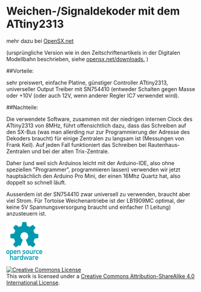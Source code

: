 # Weichen-/Signaldekoder mit dem ATtiny2313

mehr dazu bei <a href="http://opensx.net/"> OpenSX.net</a> 

(ursprüngliche Version wie in den Zeitschriftenartikels in der Digitalen
Modellbahn beschrieben, siehe  <a href="http://opensx.net/downloads">
 opensx.net/downloads.</a> )
 
 ##Vorteile:
 
 sehr preiswert, einfache Platine, günstiger Controller ATtiny2313,
 universeller Output Treiber mit SN754410 (entweder Schalten gegen Masse oder
 +10V (oder auch 12V, wenn anderer Regler IC7 verwendet wird).
 
 ##Nachteile:
 
 Die verwendete Software, zusammen mit der niedrigen internen Clock des
  ATtiny2313 von 8MHz, führt offensichtlich dazu, dass das Schreiben auf den 
  SX-Bus (was man allerding nur zur Programmierung der Adresse des Dekoders
  braucht) für einige Zentralen zu langsam ist (Messungen von Frank Keil). Auf
  jeden Fall funktioniert das Schreiben bei Rautenhaus-Zentralen und bei der
  alten Trix-Zentrale.
  
  Daher (und weil sich Arduinos leicht mit der Arduino-IDE, also ohne speziellen
  "Programmer", programmieren lassen) verwenden wir jetzt hauptsächlich den 
  Arduino Pro Mini, der einen 16Mhz Quartz hat, also doppelt so schnell läuft.
  
  Ausserdem ist der SN754410 zwar universell zu verwenden, braucht aber viel 
  Strom. Für Tortoise Weichenantriebe ist der LB1909MC optimal, der keine 5V 
  Spannungsversorgung braucht und einfacher (1 Leitung) anzusteuern ist.
  
 

![OSH Logo](../oshw-logo-100-px.png)


<a rel="license" href="http://creativecommons.org/licenses/by-sa/4.0/"><img alt="Creative Commons License" style="border-width:0" src="https://i.creativecommons.org/l/by-sa/4.0/88x31.png" /></a><br />This work is licensed under a <a rel="license" href="http://creativecommons.org/licenses/by-sa/4.0/">Creative Commons Attribution-ShareAlike 4.0 International License</a>.
